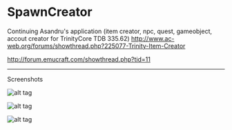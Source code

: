 # SpawnCreator
Continuing Asandru's application
(item creator, npc, quest, gameobject, accout creator for TrinityCore TDB 335.62)
http://www.ac-web.org/forums/showthread.php?225077-Trinity-Item-Creator  

http://forum.emucraft.com/showthread.php?tid=11  

_________________________________________________________________________________________

Screenshots

![alt tag](https://s24.postimg.org/us9xcetol/image.png)

![alt tag](https://s30.postimg.org/g7797fhxt/image.png)

![alt tag](https://s22.postimg.org/lrr143jkx/image.png)
